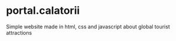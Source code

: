 # portal.calatorii
Simple website made in html, css and javascript about global tourist attractions
